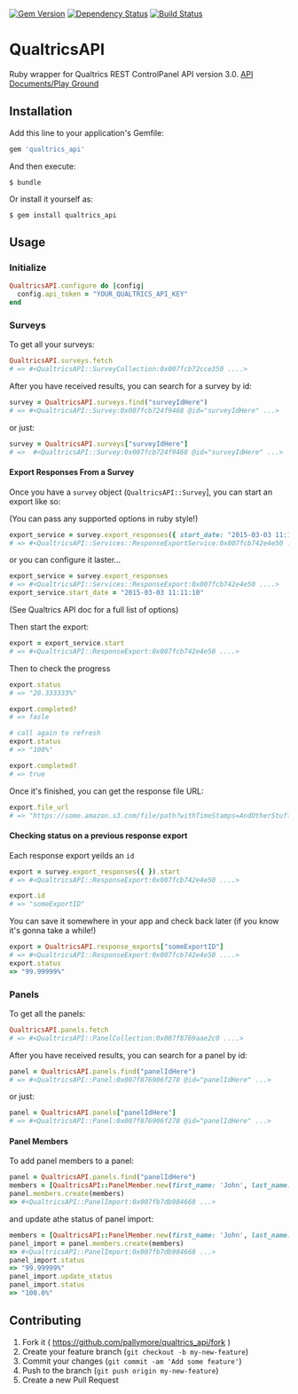 [![Gem Version](https://badge.fury.io/rb/qualtrics_api.svg)](http://badge.fury.io/rb/qualtrics_api)
[![Dependency Status](https://gemnasium.com/pallymore/qualtrics_api.svg)](https://gemnasium.com/pallymore/qualtrics_api)
[![Build Status](https://travis-ci.org/CambridgeEducation/qualtrics_api.svg)](https://travis-ci.org/CambridgeEducation/qualtrics_api)

# QualtricsAPI

Ruby wrapper for Qualtrics REST ControlPanel API version 3.0.
[API Documents/Play Ground](https://co1.qualtrics.com/APIDocs/)

## Installation

Add this line to your application's Gemfile:

```ruby
gem 'qualtrics_api'
```

And then execute:

    $ bundle

Or install it yourself as:

    $ gem install qualtrics_api

## Usage

### Initialize

```ruby
QualtricsAPI.configure do |config|
  config.api_token = "YOUR_QUALTRICS_API_KEY"
end
```

### Surveys

To get all your surveys:

```ruby
QualtricsAPI.surveys.fetch
# => #<QualtricsAPI::SurveyCollection:0x007fcb72cce350 ....>
```

After you have received results, you can search for a survey by id:

```ruby
survey = QualtricsAPI.surveys.find("surveyIdHere")
# => #<QualtricsAPI::Survey:0x007fcb724f9468 @id="surveyIdHere" ...>
```

or just:

```ruby
survey = QualtricsAPI.surveys["surveyIdHere"]
# =>  #<QualtricsAPI::Survey:0x007fcb724f9468 @id="surveyIdHere" ...>
```

#### Export Responses From a Survey

Once you have a `survey` object (`QualtricsAPI::Survey`], you can start
an export like so:

(You can pass any supported options in ruby style!)

```ruby
export_service = survey.export_responses({ start_date: "2015-03-03 11:11:10" })
# => #<QualtricsAPI::Services::ResponseExportService:0x007fcb742e4e50 ....>
```

or you can configure it laster...

```ruby
export_service = survey.export_responses
# => #<QualtricsAPI::Services::ResponseExport:0x007fcb742e4e50 ....>
export_service.start_date = "2015-03-03 11:11:10"
```
(See Qualtrics API doc for a full list of options)

Then start the export:

```ruby
export = export_service.start
# => #<QualtricsAPI::ResponseExport:0x007fcb742e4e50 ....>
```

Then to check the progress

```ruby
export.status
# => "20.333333%"

export.completed?
# => fasle

# call again to refresh
export.status
# => "100%"

export.completed?
# => true
```

Once it's finished, you can get the response file URL:
```ruby
export.file_url
# => "https://some.amazon.s3.com/file/path?withTimeStamps=AndOtherStuff"
```

#### Checking status on a previous response export

Each response export yeilds an `id`

```ruby
export = survey.export_responses({ }).start
# => #<QualtricsAPI::ResponseExport:0x007fcb742e4e50 ....>

export.id
# => "someExportID"
```

You can save it somewhere in your app and check back later (if you know
it's gonna take a while!)

```ruby
export = QualtricsAPI.response_exports["someExportID"]
# => #<QualtricsAPI::ResponseExport:0x007fcb742e4e50 ....>
export.status
=> "99.99999%"
```

### Panels

To get all the panels:

```ruby
QualtricsAPI.panels.fetch
# => #<QualtricsAPI::PanelCollection:0x007f8769aae2c0 ....>
```

After you have received results, you can search for a panel by id:

```ruby
panel = QualtricsAPI.panels.find("panelIdHere")
# => #<QualtricsAPI::Panel:0x007f876906f278 @id="panelIdHere" ...>
```

or just:

```ruby
panel = QualtricsAPI.panels["panelIdHere"]
# => #<QualtricsAPI::Panel:0x007f876906f278 @id="panelIdHere" ...>
```

#### Panel Members

To add panel members to a panel:

```ruby
panel = QualtricsAPI.panels.find("panelIdHere")
members = [QualtricsAPI::PanelMember.new(first_name: 'John', last_name: 'Doe', email: 'test@test.com')]
panel.members.create(members)
=> #<QualtricsAPI::PanelImport:0x007fb7db984668 ...>
```

and update athe status of panel import:
```ruby
members = [QualtricsAPI::PanelMember.new(first_name: 'John', last_name: 'Doe', email: 'test@test.com')]
panel_import = panel.members.create(members)
=> #<QualtricsAPI::PanelImport:0x007fb7db984668 ...>
panel_import.status
=> "99.99999%"
panel_import.update_status
panel_import.status
=> "100.0%"
```

## Contributing

1. Fork it ( https://github.com/pallymore/qualtrics_api/fork )
2. Create your feature branch (`git checkout -b my-new-feature`)
3. Commit your changes (`git commit -am 'Add some feature'`)
4. Push to the branch (`git push origin my-new-feature`)
5. Create a new Pull Request
